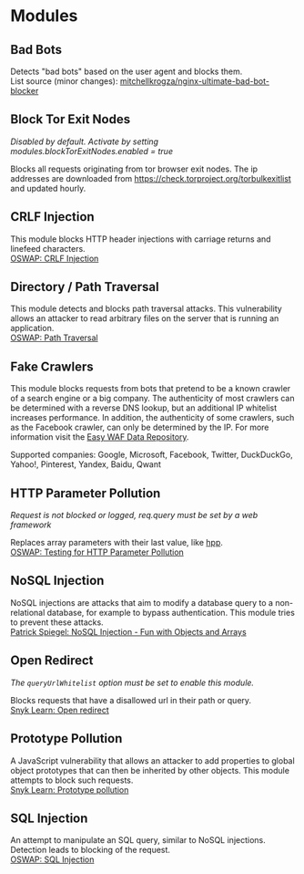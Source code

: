 # Modules

## Bad Bots
Detects "bad bots" based on the user agent and blocks them.  
List source (minor changes): [mitchellkrogza/nginx-ultimate-bad-bot-blocker](https://github.com/mitchellkrogza/nginx-ultimate-bad-bot-blocker)

## Block Tor Exit Nodes
*Disabled by default. Activate by setting modules.blockTorExitNodes.enabled = true*

Blocks all requests originating from tor browser exit nodes. The ip addresses are downloaded from https://check.torproject.org/torbulkexitlist and updated hourly.

## CRLF Injection
This module blocks HTTP header injections with carriage returns and linefeed characters.  
[OSWAP: CRLF Injection](https://owasp.org/www-community/vulnerabilities/CRLF_Injection)

## Directory / Path Traversal
This module detects and blocks path traversal attacks. This vulnerability allows an attacker to read arbitrary files on the server that is running an application.  
[OSWAP: Path Traversal](https://owasp.org/www-community/attacks/Path_Traversal)

## Fake Crawlers
This module blocks requests from bots that pretend to be a known crawler of a search engine or a big company. The authenticity of most crawlers can be determined with a reverse DNS lookup, but an additional IP whitelist increases performance. In addition, the authenticity of some crawlers, such as the Facebook crawler, can only be determined by the IP. For more information visit the [Easy WAF Data Repository](https://github.com/timokoessler/easy-waf-data).

Supported companies: Google, Microsoft, Facebook, Twitter, DuckDuckGo, Yahoo!, Pinterest, Yandex, Baidu, Qwant

## HTTP Parameter Pollution
*Request is not blocked or logged, req.query must be set by a web framework*

Replaces array parameters with their last value, like [hpp](https://www.npmjs.com/package/hpp).  
[OSWAP: Testing for HTTP Parameter Pollution](https://owasp.org/www-project-web-security-testing-guide/latest/4-Web_Application_Security_Testing/07-Input_Validation_Testing/04-Testing_for_HTTP_Parameter_Pollution)

## NoSQL Injection
NoSQL injections are attacks that aim to modify a database query to a non-relational database, for example to bypass authentication. This module tries to prevent these attacks.  
[Patrick Spiegel: NoSQL Injection - Fun with Objects and Arrays](https://owasp.org/www-pdf-archive/GOD16-NOSQL.pdf)

## Open Redirect
*The `queryUrlWhitelist` option must be set to enable this module.*

Blocks requests that have a disallowed url in their path or query.  
[Snyk Learn: Open redirect](https://learn.snyk.io/lessons/open-redirect/javascript/)

## Prototype Pollution
A JavaScript vulnerability that allows an attacker to add properties to global object prototypes that can then be inherited by other objects. This module attempts to block such requests.  
[Snyk Learn: Prototype pollution](https://learn.snyk.io/lessons/prototype-pollution/javascript/)

## SQL Injection
An attempt to manipulate an SQL query, similar to NoSQL injections. Detection leads to blocking of the request.  
[OSWAP: SQL Injection](https://owasp.org/www-community/attacks/SQL_Injection)
